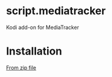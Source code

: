 # script.mediatracker
Kodi add-on for MediaTracker

# Installation
[From zip file](https://github.com/bonukai/script.mediatracker/releases/latest/download/script.mediatracker.zip)
